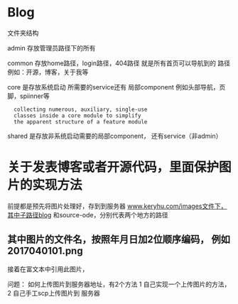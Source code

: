 # Blog

文件夹结构

 admin 存放管理员路径下的所有
 
 common 存放home路径，login路径，404路径
      就是所有首页可以导航到的 路径
      例如：开源，博客，关于我等
      
 core  是存放系统启动 所需要的service还有 局部component
      例如头部导航，页脚，spiinner等
      
      collecting numerous, auxiliary, single-use 
      classes inside a core module to simplify 
      the apparent structure of a feature module
      
 shared  是存放非系统启动需要的局部component，
     还有service（非admin）


   
 # 关于发表博客或者开源代码，里面保护图片的实现方法
 
  前提都是预先将图片处理好，存到到服务器 
  www.keryhu.com/images文件下，其中子路径blog
  和source-ode，分别代表两个地方的路径
  
  其中图片的文件名，按照年月日加2位顺序编码，
  例如2017040101.png
  ----
  接着在富文本中引用此图片，
  
  问题： 如何上传图片到服务器地址，有2个方法
  1  自己实现一个上传图片的方法，
  2  自己手工scp上传图片到 服务器
   
